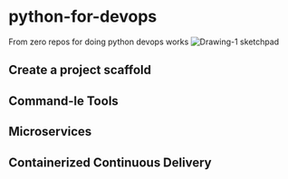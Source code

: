 # python-for-devops
From zero repos for doing python devops works
![Drawing-1 sketchpad](https://user-images.githubusercontent.com/78498128/173913689-9db400d6-c4f8-4790-a035-717619ddd41b.png)

## Create a project scaffold
## Command-le Tools
## Microservices
## Containerized Continuous Delivery
